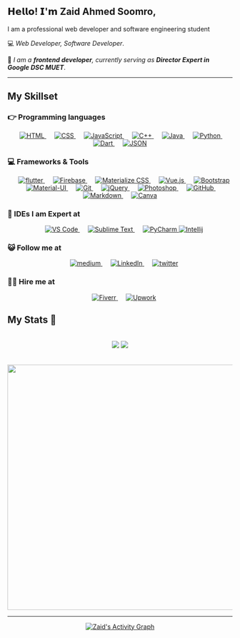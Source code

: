 ## 𝗛𝗲𝗹𝗹𝗼! 𝗜'𝗺 <b>Zaid Ahmed Soomro</b>,  

I am a professional web developer and software engineering student

:computer: <i>Web Developer, Software Developer</i>. 

:vulcan_salute: <i>I am a <b>frontend developer</b>, currently serving as <b>Director Expert in Google DSC MUET</b></i>. 
<hr>
<h2> My Skillset </h2>

### 👉 Programming languages
<p align="center"> 
  &emsp;
  <a href="#">
    <img alt="HTML" src="https://img.shields.io/badge/HTML5-E34F26?style=for-the-badge&logo=html5&logoColor=white"/>
  </a>
  &emsp;
<a href="#">
    <img alt="CSS" src="https://img.shields.io/badge/CSS3-1572B6?style=for-the-badge&logo=css3&logoColor=white"/>
</a>
  &emsp;
<a href="#">
    <img alt="JavaScript" src="https://img.shields.io/badge/JavaScript-323330?style=for-the-badge&logo=javascript&logoColor=F7DF1E"/>
  </a>
  &emsp;
<a href="#">
    <img alt="C++" src="https://img.shields.io/badge/C%2B%2B-00599C?style=for-the-badge&logo=c%2B%2B&logoColor=white"/>
  </a>
  &emsp;
<a href="#">
    <img alt="Java" src="https://img.shields.io/badge/Java-ED8B00?style=for-the-badge&logo=java&logoColor=white"/>
  </a>
  &emsp;
<a href="#">
    <img alt="Python" src="https://img.shields.io/badge/Python-FFD43B?style=for-the-badge&logo=python&logoColor=darkgreen"/>
  </a>
  &emsp;
<a href="#">
    <img alt="Dart" src="https://img.shields.io/badge/Dart-0175C2?style=for-the-badge&logo=dart&logoColor=white"/>
  </a>
  &emsp;
<a href="#">
    <img alt="JSON" src="https://img.shields.io/badge/json-5E5C5C?style=for-the-badge&logo=json&logoColor=white"/>
  </a>
</p>

### 💻 Frameworks & Tools
<p align="center"> 
  &emsp; 
  <a href="#" target="_blank"> 
   <img alt="flutter" src="https://img.shields.io/badge/Flutter-02569B?style=for-the-badge&logo=flutter&logoColor=white">
  </a>
  &emsp;
  <a href="#" target="_blank"> 
     <img alt="Firebase" src="https://img.shields.io/badge/firebase-ffca28?style=for-the-badge&logo=firebase&logoColor=white">
   </a>
  &emsp;
  <a href="#" target="_blank"> 
     <img alt="Materialize CSS" src="https://img.shields.io/badge/-materialize--css-ff69b4?style=for-the-badge&logo=materialize--css&logoColor=white">
   </a>
  &emsp;
  <a href="#" target="_blank"> 
     <img alt="Vue.js" src="https://img.shields.io/badge/Vue.js-35495E?style=for-the-badge&logo=vuedotjs&logoColor=4FC08D">
   </a>
  &emsp;
  <a href="#" target="_blank"> 
     <img alt="Bootstrap" src="https://img.shields.io/badge/Bootstrap-563D7C?style=for-the-badge&logo=bootstrap&logoColor=white">
   </a>
  &emsp;
  <a href="#" target="_blank"> 
     <img alt="Material-UI" src="https://img.shields.io/badge/Material--UI-0081CB?style=for-the-badge&logo=material-ui&logoColor=white">
   </a>
  &emsp; 
  <a href="#" target="_blank"> 
   <img alt="Git" src="https://img.shields.io/badge/Git-F05032?style=for-the-badge&logo=git&logoColor=white">
  </a>   
  &emsp;
  <a href="#" target="_blank">
    <img alt="jQuery" src="https://img.shields.io/badge/jQuery-0769AD?style=for-the-badge&logo=jquery&logoColor=yellow">
  </a> 
  &emsp;
  <a href="#" target="_blank"> 
    <img alt="Photoshop" src="https://img.shields.io/badge/Adobe-Photoshop-31A8FF?style=for-the-badge&logo=Adobe-Photoshop&labelColor=0a446b&logoWidth=15"/>
  </a>
  &emsp;
  <a href="#" target="_blank"> 
    <img alt="GitHub" src="https://img.shields.io/badge/GitHub-100000?style=for-the-badge&logo=github&logoColor=white"/>
  </a>
  &emsp;
  <a href="#" target="_blank"> 
     <img alt="Markdown" src="https://img.shields.io/badge/Markdown-000000?style=for-the-badge&logo=markdown&logoColor=white">
  </a>
  &emsp;
  <a href="#" target="_blank"> 
     <img alt="Canva" src="https://img.shields.io/badge/Canva-%2300C4CC.svg?&style=for-the-badge&logo=Canva&logoColor=white">
  </a>
</p>

### 🌟 IDEs I am Expert at
<p align="center"> 
    &emsp;
  <a href="#" target="_blank"> 
    <img alt="VS Code" src="https://img.shields.io/badge/Visual_Studio_Code-0078D4?style=for-the-badge&logo=visual%20studio%20code&logoColor=white"/>
  </a>
    &emsp;
  <a href="#" target="_blank"> 
    <img alt="Sublime Text" src="https://img.shields.io/badge/sublime_text-%23575757.svg?&style=for-the-badge&logo=sublime-text&logoColor=important"/>
  </a>
    &emsp;
  <a href="#" target="_blank"> 
    <img alt="PyCharm" src="https://img.shields.io/badge/pycharm-143?style=for-the-badge&logo=pycharm&logoColor=black&color=black&labelColor=green"/>
  </a>
  <a href="#" target="_blank"> 
    <img alt="Intellij" src="https://img.shields.io/badge/IntelliJIDEA-000000.svg?style=for-the-badge&logo=intellij-idea&logoColor=white"/>
  </a>
</p>

### 😺 Follow me at
  <p align="center"> 
      &emsp;
    <a href="https://medium.com/@iamzaid" target="_blank"> 
      <img alt="medium" src="https://img.shields.io/badge/Medium-12100E?style=for-the-badge&logo=medium&logoColor=white"/>
    </a>
      &emsp;
    <a href="https://www.linkedin.com/in/iamzaidsoomro/" target="_blank"> 
      <img alt="LinkedIn" src="https://img.shields.io/badge/LinkedIn-0077B5?style=for-the-badge&logo=linkedin&logoColor=white"/>
    </a>
      &emsp;
    <a href="https://twitter.com/ZaidSoomro17" target="_blank"> 
      <img alt="twitter" src="https://img.shields.io/badge/Twitter-1DA1F2?style=for-the-badge&logo=twitter&logoColor=white"/>
    </a>
  </p>
  
### 👨‍💼 Hire me at
  <p align="center"> 
      &emsp;
    <a href="https://www.fiverr.com/zaidsoomro3?public_mode=true" target="_blank"> 
      <img alt="Fiverr" src="https://img.shields.io/badge/fiverr-1DBF73?style=for-the-badge&logo=fiverr&logoColor=white"/>
    </a>
        &emsp;
    <a href="https://www.upwork.com/freelancers/~01234f7c242319c472" target="_blank"> 
      <img alt="Upwork" src="https://img.shields.io/badge/UpWork-6FDA44?style=for-the-badge&logo=Upwork&logoColor=white"/>
    </a>
  </p>

## My Stats :rocket:
<br>
<div align="center">
  <img src="https://visitor-badge.laobi.icu/badge?page_id=iamzaidsoomro.iamzaidsoomro">
  <img src="https://img.shields.io/github/followers/iamzaidsoomro?label=Followers&style=social)](https://github.com/iamzaidsoomro)">
</div>
<br><br>
<div align="center">
  <img width="550px" src="https://metrics.lecoq.io/iamzaidsoomro?template=classic&isocalendar=1&code=1&achievements=1&lines=1&introduction=1&tweets=1&activity=1&languages=1&isocalendar.duration=full-year&languages.limit=8&languages.sections=most-used&languages.colors=github&languages.threshold=0%25&languages.indepth=false&languages.analysis.timeout=15&languages.categories=markup%2C%20programming&languages.recent.categories=markup%2C%20programming&languages.recent.load=300&languages.recent.days=14&code.lines=12&code.load=100&code.visibility=public&activity.limit=5&activity.load=300&activity.days=14&activity.filter=all&activity.visibility=all&activity.timestamps=false&achievements.threshold=C&achievements.secrets=true&achievements.display=detailed&achievements.limit=0&introduction.title=true&tweets.attachments=false&tweets.limit=2&tweets.user=.user.twitter&config.timezone=Asia%2FKarachi"/>
  <hr>
  <a href="https://gdsc.community.dev/mehran-university-of-engineering-and-technology/"><img alt="Zaid's Activity Graph" src="https://activity-graph.herokuapp.com/graph?username=iamzaidsoomro&theme=rogue"/></a>

</div>
